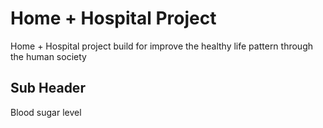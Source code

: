 # Home + Hospital Project 

Home + Hospital project build for improve the healthy life pattern through the human society

## Sub Header
Blood sugar level